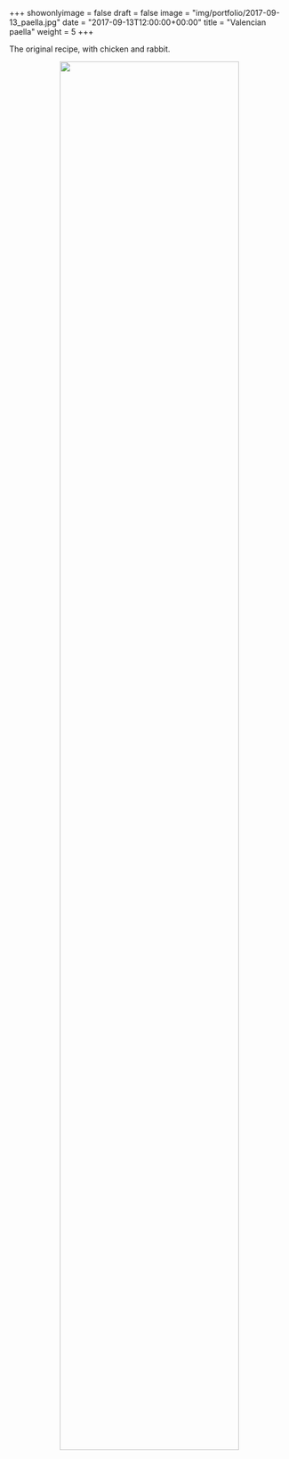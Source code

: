 +++
showonlyimage = false
draft = false
image = "img/portfolio/2017-09-13_paella.jpg"
date = "2017-09-13T12:00:00+00:00"
title = "Valencian paella"
weight = 5
+++

The original recipe, with chicken and rabbit.

<!--more-->

<div align="center">
  <img width="80%", src="/img/portfolio/2017-09-13_paella.jpg"><br><br>
</div>
